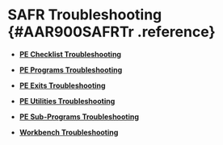 # SAFR Troubleshooting {#AAR900SAFRTr .reference}

-   **[PE Checklist Troubleshooting](../html/AAR905PMChecklistTr.md)**  

-   **[PE Programs Troubleshooting](../html/AAR910PMProgTr.md)**  

-   **[PE Exits Troubleshooting](../html/AAR920PMUERTr.md)**  

-   **[PE Utilities Troubleshooting](../html/AAR930PMUtilsTr.md)**  

-   **[PE Sub-Programs Troubleshooting](../html/AAR940PMSubPTr.md)**  

-   **[Workbench Troubleshooting](../html/AAR950WETr.md)**  


